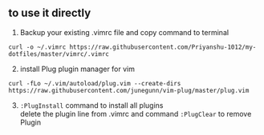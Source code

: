 ## to use it directly

1. Backup your existing .vimrc file and copy command to terminal
```
curl -o ~/.vimrc https://raw.githubusercontent.com/Priyanshu-1012/my-dotfiles/master/vimrc/.vimrc
```

2. install Plug plugin manager for vim
```
curl -fLo ~/.vim/autoload/plug.vim --create-dirs     https://raw.githubusercontent.com/junegunn/vim-plug/master/plug.vim
```

3. ```:PlugInstall``` command to install all plugins<br>
delete the plugin line from .vimrc and command ```:PlugClear``` to remove Plugin

